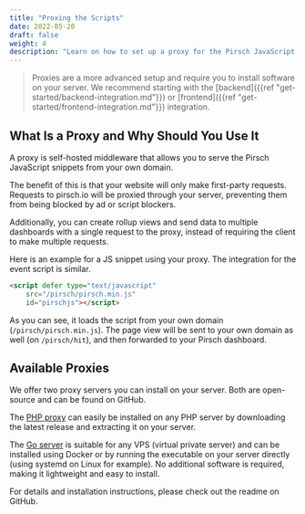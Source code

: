 ```yaml
---
title: "Proxing the Scripts"
date: 2022-05-20
draft: false
weight: 4
description: "Learn on how to set up a proxy for the Pirsch JavaScript snippets."
---
```


> Proxies are a more advanced setup and require you to install software on your server. We recommend starting with the [backend]({{ref "get-started/backend-integration.md"}}) or [frontend]({{ref "get-started/frontend-integration.md"}}) integration.

## What Is a Proxy and Why Should You Use It

A proxy is self-hosted middleware that allows you to serve the Pirsch JavaScript snippets from your own domain.

The benefit of this is that your website will only make first-party requests. Requests to pirsch.io will be proxied through your server, preventing them from being blocked by ad or script blockers.

Additionally, you can create rollup views and send data to multiple dashboards with a single request to the proxy, instead of requiring the client to make multiple requests.

Here is an example for a JS snippet using your proxy. The integration for the event script is similar.

```html
<script defer type="text/javascript"
    src="/pirsch/pirsch.min.js"
    id="pirschjs"></script>
```

As you can see, it loads the script from your own domain (`/pirsch/pirsch.min.js`). The page view will be sent to your own domain as well (on `/pirsch/hit`), and then forwarded to your Pirsch dashboard.

## Available Proxies

We offer two proxy servers you can install on your server. Both are open-source and can be found on GitHub.

The [PHP proxy](https://github.com/pirsch-analytics/pirsch-php-proxy) can easily be installed on any PHP server by downloading the latest release and extracting it on your server.

The [Go server](https://github.com/pirsch-analytics/pirsch-go-proxy) is suitable for any VPS (virtual private server) and can be installed using Docker or by running the executable on your server directly (using systemd on Linux for example). No additional software is required, making it lightweight and easy to install.

For details and installation instructions, please check out the readme on GitHub.
